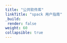 ```yaml
---
title: "公共软件库"
linkTitle: "spack 用户指南"
_build:
 render: false 
weight: 60
collapsible: true
---
```


